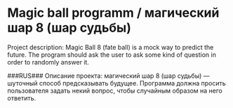 # Magic ball programm / магический шар 8 (шар судьбы)
Project description: Magic Ball 8 (fate ball) is a mock way to predict the future. The program should ask the user to ask some kind of question in order to randomly answer it.


###RUS###
Описание проекта: магический шар 8 (шар судьбы) — шуточный способ предсказывать будущее. Программа должна просить пользователя задать некий вопрос, чтобы случайным образом на него ответить.
